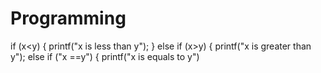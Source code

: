# Programming
if (x<y)
{
printf("x is less than y");
}
else
if (x>y)
{
printf("x is greater than y");
else
if ("x ==y")
{
printf("x is equals to y")

